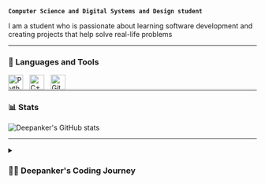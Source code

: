 **`Computer Science and Digital Systems and Design student`**

I am a student who is passionate about learning software development and creating projects that help solve real-life problems

---

### 🧰 Languages and Tools

<img align="left" alt="Python" width="30px" style="padding-right:10px;" src="https://cdn.jsdelivr.net/gh/devicons/devicon/icons/python/python-plain.svg" />
<img align="left" alt="C++" width="30px" style="padding-right:10px;" src="https://cdn.jsdelivr.net/gh/devicons/devicon/icons/cplusplus/cplusplus-line.svg" /><img align="left" alt="GitHub" width="30px" style="padding-right:10px;" src="https://cdn.jsdelivr.net/gh/devicons/devicon/icons/github/github-original.svg" />
<br />

--- 
### 📊 Stats

![Deepanker's GitHub stats](https://github-readme-stats.vercel.app/api?username=Deepanker5&show_icons=true&theme=gruvbox)

---
<details>
 <summary><h3>👨‍💻 Deepanker's Coding Journey</h3></summary>
 My coding journey started at quite an early age, I first started my coding journey during 2018, where I built the Follow Bot as a part of a summer course  that I signed up to during high school. The purpose of the project was to create a robot that follows the owner and carries a payload for the owner. I ended up coding the project. After building my first project, I was captivated by the ability to solve day-to-day problems through coding. Ever since I built my first project, I have picked up a couple of new languages and made a few projects to help me with my day-to-day life, such as the Time management app. Currently, I am learning full-stack development through using Javascript and the MERN stack. 
 
